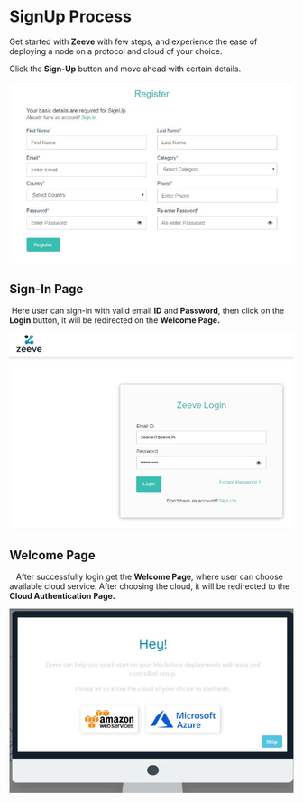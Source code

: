 # SignUp Process

Get started with **Zeeve** with few steps, and experience the ease of deploying a node on a protocol and cloud of your choice.

Click the **Sign-Up** button and move ahead with certain details. 

![](images/SignUpPage.JPG)

## Sign-In Page

 Here user can sign-in with valid email **ID** and **Password**, then click on the **Login** button, it will be redirected on the **Welcome Page.**

![](images/SignInPage.JPG)

## Welcome Page

   After successfully login get the **Welcome Page**, where user can choose available cloud service. After choosing the cloud, it will be redirected to the **Cloud Authentication Page.**

![](images/sample.JPG)